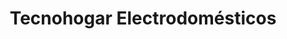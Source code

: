 ---
title: "Tecnohogar Electrodomésticos"
url: /boal-bual/tecnohogar-electrodomesticos/
shop: aparato
---